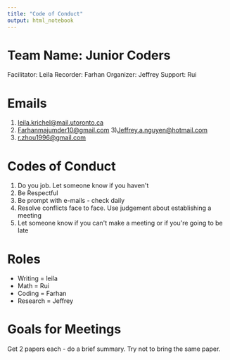 ```yaml
---
title: "Code of Conduct"
output: html_notebook
---
```



# Team Name: Junior Coders

Facilitator: Leila
Recorder: Farhan
Organizer: Jeffrey
Support: Rui

# Emails

1) leila.krichel@mail.utoronto.ca
2) Farhanmajumder10@gmail.com
3)Jeffrey.a.nguyen@hotmail.com
4) r.zhou1996@gmail.com

# Codes of Conduct

1) Do you job. Let someone know if you haven't 
2) Be Respectful
3) Be prompt with e-mails - check daily
4) Resolve conflicts face to face.  Use judgement about establishing a meeting
5) Let someone know if you can't make a meeting or if you're going to be late

# Roles

- Writing = leila
- Math = Rui
- Coding = Farhan
- Research = Jeffrey

# Goals for Meetings

Get 2 papers each - do a brief summary.  Try not to bring the same paper.
